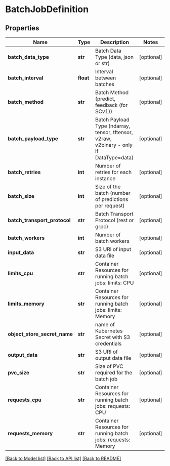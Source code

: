 # BatchJobDefinition

## Properties
Name | Type | Description | Notes
------------ | ------------- | ------------- | -------------
**batch_data_type** | **str** | Batch Data Type (data, json or str) | [optional] 
**batch_interval** | **float** | Interval between batches | [optional] 
**batch_method** | **str** | Batch Method (predict, feedback (for SCv1)) | [optional] 
**batch_payload_type** | **str** | Batch Payload Type (ndarray, tensor, tftensor, v2raw, v2binary - only if DataType&#x3D;data) | [optional] 
**batch_retries** | **int** | Number of retries for each instance | [optional] 
**batch_size** | **int** | Size of the batch (number of predictions per request) | [optional] 
**batch_transport_protocol** | **str** | Batch Transport Protocol (rest or grpc) | [optional] 
**batch_workers** | **int** | Number of batch workers | [optional] 
**input_data** | **str** | S3 URI of input data file | [optional] 
**limits_cpu** | **str** | Container Resources for running batch jobs: limits: CPU | [optional] 
**limits_memory** | **str** | Container Resources for running batch jobs: limits: Memory | [optional] 
**object_store_secret_name** | **str** | name of Kubernetes Secret with S3 credentials | [optional] 
**output_data** | **str** | S3 URI of output data file | [optional] 
**pvc_size** | **str** | Size of PVC required for the batch job | [optional] 
**requests_cpu** | **str** | Container Resources for running batch jobs: requests: CPU | [optional] 
**requests_memory** | **str** | Container Resources for running batch jobs: requests: Memory | [optional] 

[[Back to Model list]](../README.md#documentation-for-models) [[Back to API list]](../README.md#documentation-for-api-endpoints) [[Back to README]](../README.md)


